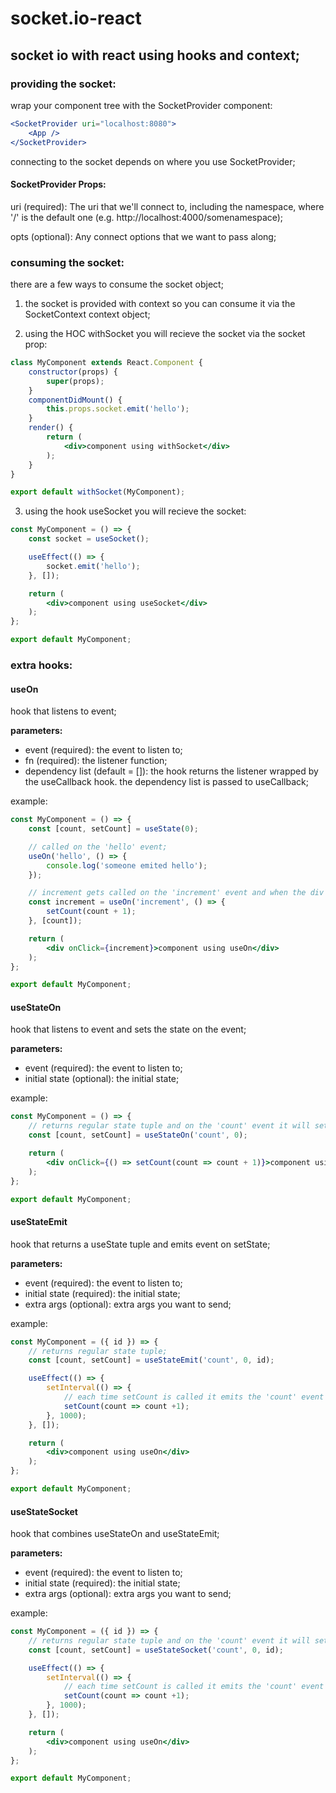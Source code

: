 # socket.io-react

## socket io with react using hooks and context;



### providing the socket:

wrap your component tree with the SocketProvider component:

```jsx
<SocketProvider uri="localhost:8080">
    <App />
</SocketProvider>
```

connecting to the socket depends on where you use SocketProvider;

#### SocketProvider Props: 

uri (required): The uri that we'll connect to, including the namespace, where '/' is the default one (e.g. http://localhost:4000/somenamespace);

opts (optional): Any connect options that we want to pass along;



### consuming the socket:

there are a few ways to consume the socket object;

1. the socket is provided with context so you can consume it via the SocketContext context object;

2. using the HOC withSocket you will recieve the socket via the socket prop:
``` jsx
class MyComponent extends React.Component {
    constructor(props) {
        super(props);
    }
    componentDidMount() {
        this.props.socket.emit('hello');
    }
    render() {
        return (
            <div>component using withSocket</div>
        );
    }
}

export default withSocket(MyComponent);
```

3. using the hook useSocket you will recieve the socket:
``` jsx
const MyComponent = () => {
    const socket = useSocket();

    useEffect(() => {
        socket.emit('hello');
    }, []);

    return (
        <div>component using useSocket</div>
    );
};

export default MyComponent;
```



### extra hooks:


#### useOn

hook that listens to event;

__parameters:__

* event (required): the event to listen to;
* fn (required): the listener function;
* dependency list (default = []): the hook returns the listener wrapped by the useCallback hook. the dependency list is passed to useCallback;

example: 
``` jsx
const MyComponent = () => {
    const [count, setCount] = useState(0);

    // called on the 'hello' event;
    useOn('hello', () => {
        console.log('someone emited hello');
    });

    // increment gets called on the 'increment' event and when the div is clicked;
    const increment = useOn('increment', () => {
        setCount(count + 1);
    }, [count]);

    return (
        <div onClick={increment}>component using useOn</div>
    );
};

export default MyComponent;
```


#### useStateOn

hook that listens to event and sets the state on the event;

__parameters:__

* event (required): the event to listen to;
* initial state (optional): the initial state;

example: 
``` jsx
const MyComponent = () => {
    // returns regular state tuple and on the 'count' event it will set the state to the recieved argument;
    const [count, setCount] = useStateOn('count', 0);

    return (
        <div onClick={() => setCount(count => count + 1)}>component using useOn</div>
    );
};

export default MyComponent;
```


#### useStateEmit

hook that returns a useState tuple and emits event on setState;

__parameters:__

* event (required): the event to listen to;
* initial state (required): the initial state;
* extra args (optional): extra args you want to send;

example: 
``` jsx
const MyComponent = ({ id }) => {
    // returns regular state tuple;
    const [count, setCount] = useStateEmit('count', 0, id);

    useEffect(() => {
        setInterval(() => {
            // each time setCount is called it emits the 'count' event with the next state and the extra args;
            setCount(count => count +1);
        }, 1000);
    }, []);

    return (
        <div>component using useOn</div>
    );
};

export default MyComponent;
```


#### useStateSocket

hook that combines useStateOn and useStateEmit;

__parameters:__

* event (required): the event to listen to;
* initial state (required): the initial state;
* extra args (optional): extra args you want to send;

example: 
``` jsx
const MyComponent = ({ id }) => {
    // returns regular state tuple and on the 'count' event it will set the state to the recieved argument;
    const [count, setCount] = useStateSocket('count', 0, id);

    useEffect(() => {
        setInterval(() => {
            // each time setCount is called it emits the 'count' event with the next state and the extra args;
            setCount(count => count +1);
        }, 1000);
    }, []);

    return (
        <div>component using useOn</div>
    );
};

export default MyComponent;
```